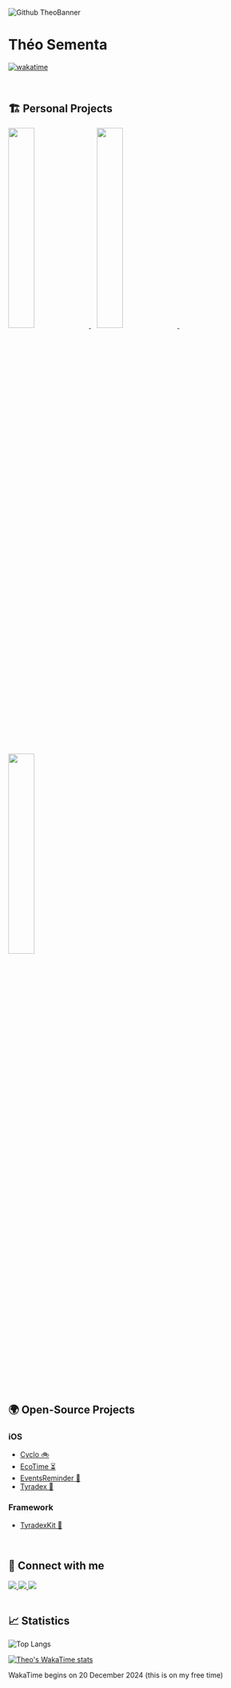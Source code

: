 ![Github TheoBanner](https://github.com/user-attachments/assets/8f157d34-74cb-42a1-8db8-94ed6a89b6b2)


# Théo Sementa

<div>
 
 [![wakatime](https://wakatime.com/badge/user/6ba51c95-d502-4327-8b57-b437aa8668bb.svg)](https://wakatime.com/@6ba51c95-d502-4327-8b57-b437aa8668bb)
</div>

<br>

## 🏗️ Personal Projects

<div>
  <a href="https://apps.apple.com/us/app/evently-event-organizer/id6741711828?platform=iphone">
    <img src="https://github.com/user-attachments/assets/b08ef286-63c6-4477-8562-989f2db8b9c9" width="32%" />
  </a>
 &nbsp;&nbsp;
  <a href="https://apps.apple.com/gb/app/cashflow-expense-tracker/id6450913423?platform=iphone">
    <img src="https://github.com/user-attachments/assets/f0629b8a-68fa-4c0d-a678-592eba14b8d5" width="32%"/>
  </a>
 &nbsp;&nbsp;
  <a href="https://apps.apple.com/gb/app/split-sharing-expenses/id6504157641">
    <img src="https://github.com/user-attachments/assets/a2b33788-1b2a-4b5b-bef6-7952964d9cde" width="32%"/>
  </a>
</div>

<br> 

## 🌍 Open-Source Projects

### iOS
- [Cyclo 🚲](https://github.com/theosementa/Cyclo)
- [EcoTime ⏳](https://github.com/theosementa/EcoTime)
- [EventsReminder 📆](https://github.com/theosementa/EventsReminder)
- [Tyradex 🦕](https://github.com/theosementa/Tyradex)

### Framework
- [TyradexKit 🦕](https://github.com/theosementa/TyradexKit)

<br> 

## 👤 Connect with me

<div>
 <a href="https://x.com/theosementa">
  <img src="https://img.shields.io/badge/X-%23000000.svg?style=for-the-badge&logo=X&logoColor=white" />
 </a>
 
 <a href="https://www.linkedin.com/in/theosementa">
  <img src="https://img.shields.io/badge/linkedin-%230077B5.svg?style=for-the-badge&logo=linkedin&logoColor=white" />
 </a>
 
 <a href="https://stackoverflow.com/users/19014464/kaayzenn">
  <img src="https://img.shields.io/badge/-Stackoverflow-FE7A16?style=for-the-badge&logo=stack-overflow&logoColor=white" />
 </a>
</div>

<br> 

## 📈 Statistics

![Top Langs](https://github-readme-stats.vercel.app/api/top-langs/?username=theosementa&layout=compact)
<br>

[![Theo's WakaTime stats](https://github-readme-stats.vercel.app/api/wakatime?username=theosementa&layout=compact)](https://github.com/anuraghazra/github-readme-stats)
<p>WakaTime begins on 20 December 2024 (this is on my free time)</p>
